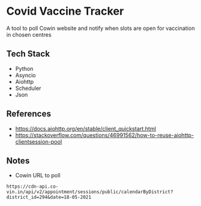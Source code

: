 # Covid Vaccine Tracker

A tool to poll Cowin website and notify when slots are open for vaccination in chosen centres

## Tech Stack

* Python
* Asyncio
* Aiohttp
* Scheduler
* Json

## References

* https://docs.aiohttp.org/en/stable/client_quickstart.html
* https://stackoverflow.com/questions/46991562/how-to-reuse-aiohttp-clientsession-pool
## Notes
* Cowin URL to poll 
```
https://cdn-api.co-vin.in/api/v2/appointment/sessions/public/calendarByDistrict?district_id=294&date=18-05-2021
```